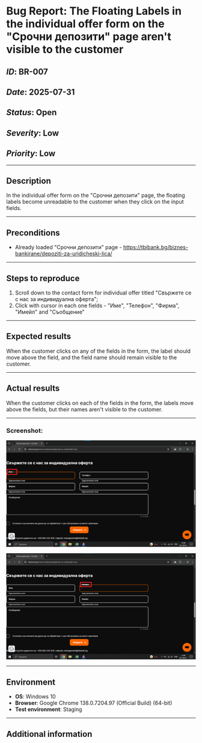 # Bug Report: The Floating Labels in the individual offer form on the "Срочни депозити" page aren't visible to the customer
## *ID*: BR-007  
## *Date*: 2025-07-31  
## *Status*: Open  
## *Severity*: Low
## *Priority*: Low

---

## Description

In the individual offer form on the "Срочни депозити" page, the floating labels become unreadable to the customer when they click on the input fields.

---

## Preconditions

- Already loaded "Срочни депозити" page - https://tbibank.bg/biznes-bankirane/depoziti-za-uridicheski-lica/

---

## Steps to reproduce


1. Scroll down to the contact form for individual offer titled "Свържете се с нас за индивидуална оферта";
2. Click with cursor in each one fields - "Име", "Телефон", "Фирма", "Имейл" and "Съобщение"


---

## Expected results


When the customer clicks on any of the fields in the form, the label should move above the field, and the field name should remain visible to the customer.

---

## Actual results


When the customer clicks on each of the fields in the form, the labels move above the fields, but their names aren't visible to the customer.


---

### Screenshot:

![Screenshot of the bug](screenshots/srochnidepoziti.png)


![Screenshot of the bug](screenshots/srochnidepoziti2.png)


---


## Environment

* **OS**: Windows 10  
* **Browser**: Google Chrome 138.0.7204.97 (Official Build) (64-bit)
* **Test environment**: Staging

---

## Additional information
